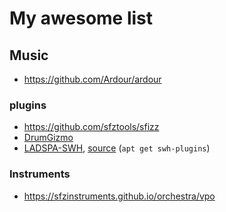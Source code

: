 # My awesome list

## Music

- <https://github.com/Ardour/ardour>

### plugins

- <https://github.com/sfztools/sfizz>
- [DrumGizmo](https://drumgizmo.org/)
- [LADSPA-SWH](http://plugin.org.uk/), [source](https://github.com/swh/ladspa) (`apt get swh-plugins`)

### Instruments

- <https://sfzinstruments.github.io/orchestra/vpo>